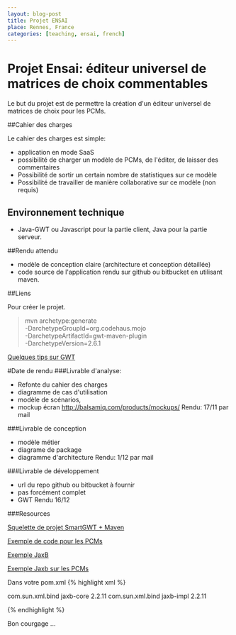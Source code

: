 ```yaml
---
layout: blog-post
title: Projet ENSAI
place: Rennes, France
categories: [teaching, ensai, french]
---
```


# Projet Ensai: éditeur universel de matrices de choix commentables

Le but du projet est de permettre la création d'un éditeur universel de matrices de choix pour les PCMs. 

##Cahier des charges

Le cahier des charges est simple:
- application en mode SaaS
- possibilité de charger un modèle de PCMs, de l'éditer, de laisser des commentaires
- Possibilité de sortir un certain nombre de statistiques sur ce modèle
- Possibilité de travailler de manière collaborative sur ce modèle (non requis)

## Environnement technique 
- Java-GWT ou Javascript pour la partie client, Java pour la partie serveur. 
 
##Rendu attendu
- modèle de conception claire (architecture et conception détaillée)
- code source de l'application rendu sur github ou bitbucket en utilisant maven. 

##Liens

Pour créer le projet. 
>  mvn archetype:generate \
   -DarchetypeGroupId=org.codehaus.mojo \
   -DarchetypeArtifactId=gwt-maven-plugin \
   -DarchetypeVersion=2.6.1

[Quelques tips sur GWT](http://olivier.barais.fr/blog/posts/2014.09.29/TPGWT.html)

#Date de rendu
###Livrable d'analyse: 
- Refonte du cahier des charges
- diagramme de cas d'utilisation
- modèle de scénarios,
- mockup écran http://balsamiq.com/products/mockups/
Rendu: 17/11 par mail

###Livrable de conception

- modèle métier
- diagrame de package
- diagramme d'architecture
Rendu: 1/12 par mail

###Livrable de développement
- url du repo github ou bitbucket à fournir
- pas forcément complet
- GWT 
Rendu 16/12

###Resources

[Squelette de projet SmartGWT + Maven](https://github.com/barais/smartgwt5maven.git)

[Exemple de code pour les PCMs](https://github.com/gbecan/Tools4PCM.git)

[Exemple JaxB](http://www.mkyong.com/java/jaxb-hello-world-example/)

[Exemple Jaxb sur les PCMs](https://github.com/barais/demojaxb.git)

Dans votre pom.xml
{% highlight xml %}

<dependency>
	<groupId>com.sun.xml.bind</groupId>
	<artifactId>jaxb-core</artifactId>
	<version>2.2.11</version>
</dependency>
  <dependency>
	<groupId>com.sun.xml.bind</groupId>
	<artifactId>jaxb-impl</artifactId>
	<version>2.2.11</version>
</dependency>

{% endhighlight %}

Bon courgage ...

